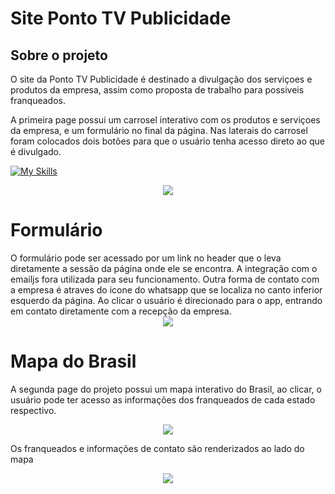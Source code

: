 <h1>Site Ponto TV Publicidade</h1>

## Sobre o projeto

O site da Ponto TV Publicidade é destinado a divulgação dos serviçoes e produtos da empresa, assim como proposta de trabalho para possiveis franqueados.

A primeira page possui um carrosel interativo com os produtos e serviçoes da empresa, e um formulário no final da página. Nas laterais do carrosel foram colocados dois botões para que o usuário tenha acesso direto ao que é divulgado.

[![My Skills](https://skillicons.dev/icons?i=react)](https://skillicons.dev)

<div align="center">
<img src="https://github.com/josemodolo/PontoTV/assets/72349643/586fd40a-e41a-4cbb-86e2-cae7a2dfb03a" />
</div>

<h1>Formulário</h1>
O formulário pode ser acessado por um link no header que o leva diretamente a sessão da página onde ele se encontra.
A integração com o emailjs fora utilizada para seu funcionamento.
Outra forma de contato com a empresa é atraves do icone do whatsapp que se localiza no canto inferior esquerdo da página. Ao clicar o usuário é direcionado para o app, entrando em contato diretamente com a recepção da empresa.
<div align="center">
<img src="https://github.com/josemodolo/PontoTV/assets/72349643/10705943-518f-4b93-88ac-a4504f94916f" />
</div>

<h1>Mapa do Brasil</h1>

A segunda page do projeto possui um mapa interativo do Brasil, ao clicar, o usuário pode ter acesso as informações dos franqueados de cada estado respectivo.
<div align="center">
<img src="https://github.com/josemodolo/PontoTV/assets/72349643/98fdb045-061d-4522-a4bc-bb9104717802" />
</div>

Os franqueados e informações de contato são renderizados ao lado do mapa
<div align="center">
<img src="https://github.com/josemodolo/PontoTV/assets/72349643/59a662b9-bd6f-4162-909b-f37941e0076e" />
</div>
